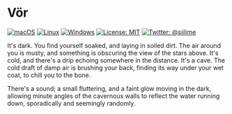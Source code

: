 # Vör

[![macOS](https://img.shields.io/badge/os-macOS-green.svg?style=flat)]()
[![Linux](https://img.shields.io/badge/os-linux-green.svg?style=flat)]()
[![Windows](https://img.shields.io/badge/os-windows-green.svg?style=flat)]()
[![License: MIT](https://img.shields.io/badge/License-MIT-yellow.svg?style=flat)](https://opensource.org/licenses/MIT)
[![Twitter: @siilime](https://img.shields.io/badge/contact-@siilime-blue.svg?style=flat)](https://twitter.com/siilime)

It's dark. You find yourself soaked, and laying in soiled dirt. The air around you is musty, and 
something is obscuring the view of the stars above. It's cold, and there's a drip echoing somewhere
in the distance. It's a cave. The cold draft of damp air is brushing your back, finding its way 
under your wet coat, to chill you to the bone.

There's a sound; a small fluttering, and a faint glow moving in the dark, allowing minute angles
of the cavernous walls to reflect the water running down, sporadically and seemingly randomly.

